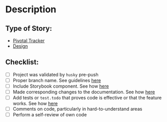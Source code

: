 # Description

<!-- Describe to the user what this PR does for the codebase -->

<!-- Describe to the developer what this PR does for the codebase -->

## Type of Story:

<!--
Choose one of the following, and remove the rest:
- Chore
- Feature
- Bug
 -->

 <!-- Insert the links of Story and the Design of the task / design you have between the parenthesis -->
<!-- Here are the links to our teams projects to find which task / design -->
<!-- https://www.pivotaltracker.com/n/projects/1579587 -->
<!-- https://www.figma.com/file/cquCXxs4RQx7wXH2xqdjt2/voxPOP-v2?node-id=127%3A41 -->

- [Pivotal Tracker]()
- [Design]()

## Checklist:

<!-- Please check the boxes once you have completed them. You can check them after you make the pull request using Github. -->

- [ ] Project was validated by `husky` pre-push
- [ ] Proper branch name. See guidelines [here]()
- [ ] Include Storybook component. See how [here]()
- [ ] Made corresponding changes to the documentation. See how [here]()
- [ ] Add tests or `test.todo` that proves code is effective or that the feature works. See how [here]()
- [ ] Comments on code, particularly in hard-to-understand areas
- [ ] Perform a self-review of own code

<!-- Note this template is subjected to change depending on the teams needs. -->
